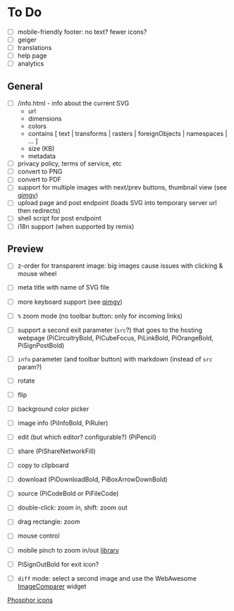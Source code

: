 # To Do

- [ ] mobile-friendly footer: no text?  fewer icons?
- [ ] geiger
- [ ] translations
- [ ] help page
- [ ] analytics

## General

- [ ] /info.html - info about the current SVG
	- url
	- dimensions
	- colors
	- contains [ text | transforms | rasters | foreignObjects | namespaces | ... ]
	- size (KB)
	- metadata
- [ ] privacy policy, terms of service, etc
- [ ] convert to PNG
- [ ] convert to PDF
- [ ] support for multiple images with next/prev buttons, thumbnail view (see [qimgv](https://github.com/easymodo/qimgv))
- [ ] upload page and post endpoint (loads SVG into temporary server url then redirects)
- [ ] shell script for post endpoint
- [ ] i18n support (when supported by remix)

## Preview
- [ ] z-order for transparent image: big images cause issues with clicking & mouse wheel
- [ ] meta title with name of SVG file
- [ ] more keyboard support (see [qimgv](https://github.com/easymodo/qimgv))
- [ ] `%` zoom mode (no toolbar button: only for incoming links)
- [ ] support a second exit parameter (`src`?) that goes to the hosting webpage (PiCircuitryBold, PiCubeFocus, PiLinkBold, PiOrangeBold, PiSignPostBold)
- [ ] `info` parameter (and toolbar button) with markdown (instead of `src` param?)
- [ ] rotate
- [ ] flip
- [ ] background color picker
- [ ] image info (PiInfoBold, PiRuler)
- [ ] edit (but which editor?  configurable?) (PiPencil)
- [ ] share (PiShareNetworkFill)
- [ ] copy to clipboard
- [ ] download (PiDownloadBold, PiBoxArrowDownBold)
- [ ] source (PiCodeBold or PiFileCode)
- [ ] double-click: zoom in, shift: zoom out
- [ ] drag rectangle: zoom
- [ ] mouse control
- [ ] mobile pinch to zoom in/out [library](https://www.npmjs.com/package/react-map-interaction)
- [ ] PiSignOutBold for exit icon?
- [ ] `diff` mode: select a second image and use the WebAwesome [ImageComparer](https://backers.webawesome.com/docs/components/image-comparer) widget


[Phosphor icons](https://react-icons.github.io/react-icons/icons/pi/)
